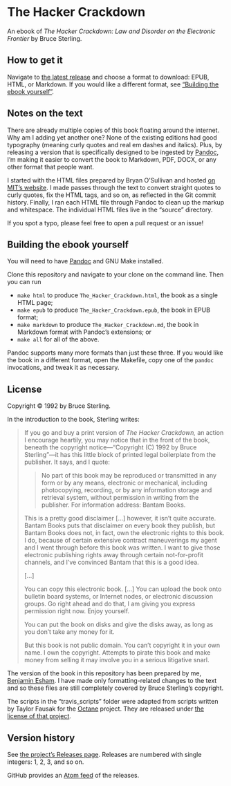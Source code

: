 # The Hacker Crackdown

An ebook of _The Hacker Crackdown: Law and Disorder on the Electronic Frontier_ by Bruce Sterling.

## How to get it

Navigate to [the latest release][latest] and choose a format to download: EPUB, HTML, or Markdown. If you would like a different format, see [“Building the ebook yourself”][building].

[latest]: https://github.com/bdesham/the-hacker-crackdown/releases/latest
[building]: #building-the-ebook-yourself

## Notes on the text

There are already multiple copies of this book floating around the internet. Why am I adding yet another one? None of the existing editions had good typography (meaning curly quotes and real em dashes and italics). Plus, by releasing a version that is specifically designed to be ingested by [Pandoc], I’m making it easier to convert the book to Markdown, PDF, DOCX, or any other format that people want.

I started with the HTML files prepared by Bryan O’Sullivan and hosted [on MIT’s website][MIT]. I made passes through the text to convert straight quotes to curly quotes, fix the HTML tags, and so on, as reflected in the Git commit history. Finally, I ran each HTML file through Pandoc to clean up the markup and whitespace. The individual HTML files live in the “source” directory.

If you spot a typo, please feel free to open a pull request or an issue!

[Pandoc]: http://pandoc.org/
[MIT]: http://www.mit.edu/hacker/hacker.html

## Building the ebook yourself

You will need to have [Pandoc] and GNU Make installed.

Clone this repository and navigate to your clone on the command line. Then you can run

- `make html` to produce `The_Hacker_Crackdown.html`, the book as a single HTML page;
- `make epub` to produce `The_Hacker_Crackdown.epub`, the book in EPUB format;
- `make markdown` to produce `The_Hacker_Crackdown.md`, the book in Markdown format with Pandoc’s extensions; or
- `make all` for all of the above.

Pandoc supports many more formats than just these three. If you would like the book in a different format, open the Makefile, copy one of the `pandoc` invocations, and tweak it as necessary.

## License

Copyright © 1992 by Bruce Sterling.

In the introduction to the book, Sterling writes:

> If you go and buy a print version of _The Hacker Crackdown,_ an action I encourage heartily, you may notice that in the front of the book, beneath the copyright notice—“Copyright (C) 1992 by Bruce Sterling”—it has this little block of printed legal boilerplate from the publisher. It says, and I quote:
>
> > No part of this book may be reproduced or transmitted in any form or by any means, electronic or mechanical, including photocopying, recording, or by any information storage and retrieval system, without permission in writing from the publisher. For information address: Bantam Books.
>
> This is a pretty good disclaimer […] however, it isn’t quite accurate. Bantam Books puts that disclaimer on every book they publish, but Bantam Books does not, in fact, own the electronic rights to this book. I do, because of certain extensive contract maneuverings my agent and I went through before this book was written. I want to give those electronic publishing rights away through certain not-for-profit channels, and I’ve convinced Bantam that this is a good idea.
>
> […]
>
> You can copy this electronic book. […] You can upload the book onto bulletin board systems, or Internet nodes, or electronic discussion groups. Go right ahead and do that, I am giving you express permission right now. Enjoy yourself.
>
> You can put the book on disks and give the disks away, as long as you don’t take any money for it.
>
> But this book is not public domain. You can’t copyright it in your own name. I own the copyright. Attempts to pirate this book and make money from selling it may involve you in a serious litigative snarl.

The version of the book in this repository has been prepared by me, [Benjamin Esham](https://esham.io). I have made only formatting-related changes to the text and so these files are still completely covered by Bruce Sterling’s copyright.

The scripts in the “travis_scripts” folder were adapted from scripts written by Taylor Fausak for the [Octane] project. They are released under [the license of that project][Octane license].

[Octane]: https://github.com/tfausak/octane
[Octane license]: https://github.com/tfausak/octane/blob/04ea434f476d30c3c8327d8ed9afdc6ae246f2ae/LICENSE.markdown

## Version history

See [the project’s Releases page][releases]. Releases are numbered with single integers: 1, 2, 3, and so on.

GitHub provides an [Atom feed] of the releases.

[releases]: https://github.com/bdesham/the-hacker-crackdown/releases
[Atom feed]: https://github.com/bdesham/the-hacker-crackdown/releases.atom
